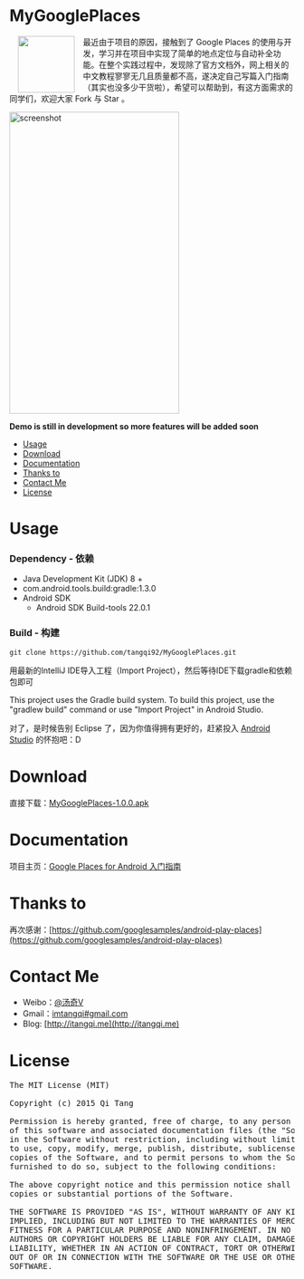 MyGooglePlaces
==========

<p>
<img src="http://7xikfc.com1.z0.glb.clouddn.com/google-places-api-logo.gif" width="100px" height="100px" align="left" hspace="15px" />最近由于项目的原因，接触到了 Google Places 的使用与开发，学习并在项目中实现了简单的地点定位与自动补全功能。在整个实践过程中，发现除了官方文档外，网上相关的中文教程寥寥无几且质量都不高，遂决定自己写篇入门指南（其实也没多少干货啦），希望可以帮助到，有这方面需求的同学们，欢迎大家 Fork 与 Star 。                                      
</p> 

<img src="http://7xikfc.com1.z0.glb.clouddn.com/google-places-api-gif.gif" alt="screenshot" title="screenshot" width="300" height="533" />
                                                                

**Demo is still in development so more features will be added soon**

  - [Usage](#usage)
  - [Download](#download)
  - [Documentation](#documentation)
  - [Thanks to](#thanks-to)
  - [Contact Me](#contact-me)
  - [License](#license)

# Usage

### Dependency - 依赖
  - Java Development Kit (JDK) 8 +
  - com.android.tools.build:gradle:1.3.0
  - Android SDK
    - Android SDK Build-tools 22.0.1


### Build - 构建

    git clone https://github.com/tangqi92/MyGooglePlaces.git

用最新的IntelliJ IDE导入工程（Import Project），然后等待IDE下载gradle和依赖包即可

This project uses the Gradle build system. To build this project, use the "gradlew build" command or use "Import Project" in Android Studio.

对了，是时候告别 Eclipse 了，因为你值得拥有更好的，赶紧投入 [Android Studio](https://developer.android.com/sdk/index.html) 的怀抱吧：D


# Download
直接下载：[MyGooglePlaces-1.0.0.apk](https://github.com/tangqi92/MyGooglePlaces/releases/download/v1.0/mygoogleplaces-1.0.0.apk)

# Documentation

项目主页：[Google Places for Android 入门指南](http://itangqi.me/2015/08/09/google-places-for-android-guide/)  

# Thanks to

再次感谢：[https://github.com/googlesamples/android-play-places](https://github.com/googlesamples/android-play-places)

# Contact Me

- Weibo：[@汤奇V](http://weibo.com/qiktang)
- Gmail：[imtangqi#gmail.com](mailto:imtangqi@gmail.com "欢迎与我联系")
- Blog: [http://itangqi.me](http://itangqi.me)  

# License

<pre>
The MIT License (MIT)

Copyright (c) 2015 Qi Tang

Permission is hereby granted, free of charge, to any person obtaining a copy
of this software and associated documentation files (the "Software"), to deal
in the Software without restriction, including without limitation the rights
to use, copy, modify, merge, publish, distribute, sublicense, and/or sell
copies of the Software, and to permit persons to whom the Software is
furnished to do so, subject to the following conditions:

The above copyright notice and this permission notice shall be included in all
copies or substantial portions of the Software.

THE SOFTWARE IS PROVIDED "AS IS", WITHOUT WARRANTY OF ANY KIND, EXPRESS OR
IMPLIED, INCLUDING BUT NOT LIMITED TO THE WARRANTIES OF MERCHANTABILITY,
FITNESS FOR A PARTICULAR PURPOSE AND NONINFRINGEMENT. IN NO EVENT SHALL THE
AUTHORS OR COPYRIGHT HOLDERS BE LIABLE FOR ANY CLAIM, DAMAGES OR OTHER
LIABILITY, WHETHER IN AN ACTION OF CONTRACT, TORT OR OTHERWISE, ARISING FROM,
OUT OF OR IN CONNECTION WITH THE SOFTWARE OR THE USE OR OTHER DEALINGS IN THE
SOFTWARE.
</pre>